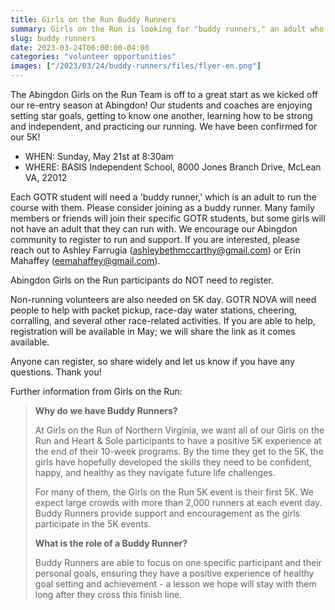 ```yaml
--- 
title: Girls on the Run Buddy Runners
summary: Girls on the Run is looking for "buddy runners," an adult who will run the course with participants.
slug: buddy runners
date: 2023-03-24T06:00:00-04:00
categories: "volunteer opportunities"
images: ["/2023/03/24/buddy-runners/files/flyer-en.png"]
---
```


The Abingdon Girls on the Run Team is off to a great start as we kicked off our re-entry season at Abingdon! Our students and coaches are enjoying setting star goals, getting to know one another, learning how to be strong and independent, and practicing our running. We have been confirmed for our 5K!

- WHEN: Sunday, May 21st at 8:30am
- WHERE: BASIS Independent School, 8000 Jones Branch Drive, McLean VA, 22012

Each GOTR student will need a 'buddy runner,' which is an adult to run the course with them. Please consider joining as a buddy runner. Many family members or friends will join their specific GOTR students, but some girls will not have an adult that they can run with. We encourage our Abingdon community to register to run and support. If you are interested, please reach out to Ashley Farrugia (ashleybethmccarthy@gmail.com) or Erin Mahaffey (eemahaffey@gmail.com).

Abingdon Girls on the Run participants do NOT need to register. 

Non-running volunteers are also needed on 5K day. GOTR NOVA will need people to help with packet pickup, race-day water stations, cheering, corralling, and several other race-related activities. If you are able to help, registration will be available in May; we will share the link as it comes available. 

Anyone can register, so share widely and let us know if you have any questions. Thank you!

Further information from Girls on the Run:

> **Why do we have Buddy Runners?**
>
> At Girls on the Run of Northern Virginia, we want all of our Girls on the Run and Heart & Sole participants to have a positive 5K experience at the end of their 10-week programs. By the time they get to the 5K, the girls have hopefully developed the skills they need to be confident, happy, and healthy as they navigate future life challenges.
>
> For many of them, the Girls on the Run 5K event is their first 5K. We expect large crowds with more than 2,000 runners at each event day. Buddy Runners provide support and encouragement as the girls participate in the 5K events.
>
> **What is the role of a Buddy Runner?**
>
> Buddy Runners are able to focus on one specific participant and their personal goals, ensuring they have a positive experience of healthy goal setting and achievement - a lesson we hope will stay with them long after they cross this finish line.

<!--
![Girls on the Run buddy runner information](files/flyer-en.png)
-->